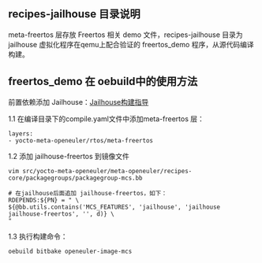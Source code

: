 ## recipes-jailhouse 目录说明

meta-freertos 层存放 Freertos 相关 demo 文件，recipes-jailhouse 目录为 jailhouse 虚拟化程序在qemu上配合验证的 freertos_demo 程序，从源代码编译构建。

## freertos_demo 在 oebuild中的使用方法

前置依赖添加 Jailhouse：[Jailhouse构建指导](https://pages.openeuler.openatom.cn/embedded/docs/build/html/master/features/jailhouse.html) 

1.1 在编译目录下的compile.yaml文件中添加meta-freertos 层：

```
layers:
- yocto-meta-openeuler/rtos/meta-freertos
```

1.2 添加 jailhouse-freertos 到镜像文件

```
vim src/yocto-meta-openeuler/meta-openeuler/recipes-core/packagegroups/packagegroup-mcs.bb

# 在jailhouse后面追加 jailhouse-freertos，如下：
RDEPENDS:${PN} = " \
${@bb.utils.contains('MCS_FEATURES', 'jailhouse', 'jailhouse jailhouse-freertos', '', d)} \
"
```

1.3 执行构建命令：

```
oebuild bitbake openeuler-image-mcs
```